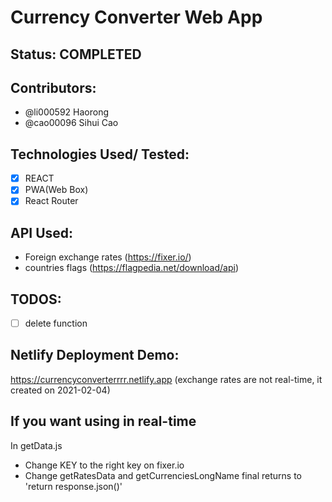 # Currency Converter Web App

## Status: COMPLETED

## Contributors:

- @li000592 Haorong
- @cao00096 Sihui Cao

## Technologies Used/ Tested:

- [x] REACT
- [x] PWA(Web Box)
- [x] React Router

## API Used:

- Foreign exchange rates (https://fixer.io/)
- countries flags (https://flagpedia.net/download/api)

## TODOS:

- [ ] delete function

## Netlify Deployment Demo:

https://currencyconverterrrr.netlify.app (exchange rates are not real-time, it created on 2021-02-04)

## If you want using in real-time

In getData.js

- Change KEY to the right key on fixer.io
- Change getRatesData and getCurrenciesLongName final returns to 'return response.json()'
